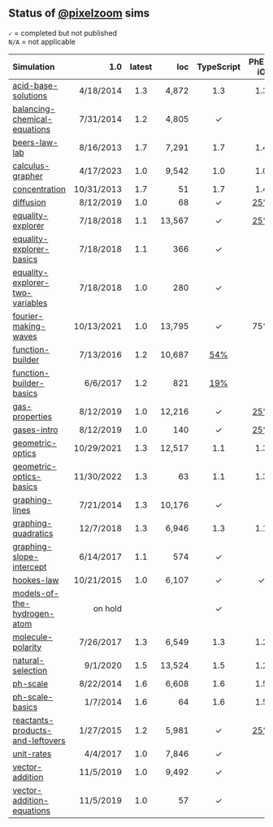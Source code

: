 ## Status of [@pixelzoom](https://github.com/pixelzoom) sims

`✓` = completed but not published<br>
`N/A` = not applicable

| Simulation                                                                                              |        1.0 | latest |    loc |                           TypeScript                           |                                    PhET-iO                                    |                                    Alt Input                                    |                                    UI Sound                                     |                           Dynamic Locale                           | Simulation Preferences | Color Profile |
|:--------------------------------------------------------------------------------------------------------|-----------:|:------:|-------:|:--------------------------------------------------------------:|:-----------------------------------------------------------------------------:|:-------------------------------------------------------------------------------:|:-------------------------------------------------------------------------------:|:------------------------------------------------------------------:|:----------------------:|:-------------:|
| [acid-base-solutions](https://github.com/phetsims/acid-base-solutions/issues)                           |  4/18/2014 |  1.3   |  4,872 |                              1.3                               |                                      1.3                                      |                                       1.3                                       |                                       1.3                                       |                                1.3                                 |          1.3           |      1.3      |
| [balancing-chemical-equations](https://github.com/phetsims/balancing-chemical-equations/issues)         |  7/31/2014 |  1.2   |  4,805 |                               ✓                                |                                                                               |                                                                                 |                                                                                 |                                 ✓                                  |          N/A           |       ✓      |
| [beers-law-lab](https://github.com/phetsims/beers-law-lab/issues)                                       |  8/16/2013 |  1.7   |  7,291 |                              1.7                               |                                      1.4                                      |                                                                                 |                                                                                 |                                1.7                                 |          1.7           |       ✓       |
| [calculus-grapher](https://github.com/phetsims/calculus-grapher/issues)                                 |  4/17/2023 |  1.0   |  9,542 |                              1.0                               |                                      1.0                                      |         [#125](https://github.com/phetsims/calculus-grapher/issues/125)         |                                                                                 |                                1.0                                 |          1.0           |      1.0      |
| [concentration](https://github.com/phetsims/concentration/issues)                                       | 10/31/2013 |  1.7   |     51 |                              1.7                               |                                      1.4                                      |                                                                                 |                                                                                 |                                1.7                                 |          1.7           |       ✓       |
| [diffusion](https://github.com/phetsims/diffusion/issues)                                               |  8/12/2019 |  1.0   |     68 |                               ✓                                |          [25%](https://github.com/phetsims/gas-properties/issues/77)          |                                                                                 |                                                                                 |                                 ✓                                  |           ✓            |       ✓       |
| [equality-explorer](https://github.com/phetsims/equality-explorer/issues)                               |  7/18/2018 |  1.1   | 13,567 |                               ✓                                |        [25%](https://github.com/phetsims/equality-explorer/issues/200)        |                                                                                 |                                                                                 |                                                                    |          N/A           |       ✓       |
| [equality-explorer-basics](https://github.com/phetsims/equality-explorer-basics/issues)                 |  7/18/2018 |  1.1   |    366 |                               ✓                                |                                                                               |                                                                                 |                                                                                 |                                                                    |          N/A           |       ✓       |
| [equality-explorer-two-variables](https://github.com/phetsims/equality-explorer-two-variables/issues)   |  7/18/2018 |  1.0   |    280 |                               ✓                                |                                                                               |                                                                                 |                                                                                 |                                                                    |          N/A           |       ✓       |
| [fourier-making-waves](https://github.com/phetsims/fourier-making-waves/issues)                         | 10/13/2021 |  1.0   | 13,795 |                               ✓                                |                                      75%                                      |                                                                                 |                                                                                 | [80%](https://github.com/phetsims/fourier-making-waves/issues/225) |          N/A           |       ✓       |
| [function-builder](https://github.com/phetsims/function-builder/issues)                                 |  7/13/2016 |  1.2   | 10,687 | [54%](https://github.com/phetsims/function-builder/issues/158) |                                                                               |                                                                                 |                                                                                 |   [80%](https://github.com/phetsims/function-builder/issues/156)   |          N/A           |       ✓       |
| [function-builder-basics](https://github.com/phetsims/function-builder-basics/issues)                   |   6/6/2017 |  1.2   |    821 | [19%](https://github.com/phetsims/function-builder/issues/158) |                                                                               |                                                                                 |                                                                                 |  [80%](https://github.com/phetsims/function-builder/issues/156)    |          N/A           |       ✓       |
| [gas-properties](https://github.com/phetsims/gas-properties/issues)                                     |  8/12/2019 |  1.0   | 12,216 |                               ✓                                |          [25%](https://github.com/phetsims/gas-properties/issues/77)          |                                                                                 |                                                                                 |                                 ✓                                  |           ✓            |       ✓       |
| [gases-intro](https://github.com/phetsims/gases-intro/issues)                                           |  8/12/2019 |  1.0   |    140 |                               ✓                                |          [25%](https://github.com/phetsims/gas-properties/issues/77)          |                                                                                 |                                                                                 |                                 ✓                                  |           ✓            |       ✓       |
| [geometric-optics](https://github.com/phetsims/geometric-optics/issues)                                 | 10/29/2021 |  1.3   | 12,517 |                              1.1                               |                                      1.3                                      |                                       1.3                                       |                                       1.3                                       |                                1.3                                 |          1.3           |      1.0      |
| [geometric-optics-basics](https://github.com/phetsims/geometric-optics-basics/issues)                   | 11/30/2022 |  1.3   |     63 |                              1.1                               |                                      1.3                                      |                                       1.3                                       |                                       1.3                                       |                                1.3                                 |          1.2           |      1.2      |
| [graphing-lines](https://github.com/phetsims/graphing-lines/issues)                                     |  7/21/2014 |  1.3   | 10,176 |                               ✓                                |                                                                               |                                                                                 |                                                                                 |    [25%](https://github.com/phetsims/graphing-lines/issues/140)    |          N/A           |        ✓      |
| [graphing-quadratics](https://github.com/phetsims/graphing-quadratics/issues)                           |  12/7/2018 |  1.3   |  6,946 |                              1.3                               |                                      1.1                                      |                                                                                 |                                                                                 |                                1.3                                 |          N/A           |       ✓       |
| [graphing-slope-intercept](https://github.com/phetsims/graphing-slope-intercept/issues)                 |  6/14/2017 |  1.1   |    574 |                               ✓                                |                                                                               |                                                                                 |                                                                                 |                                 ✓                                  |          N/A           |        ✓      |
| [hookes-law](https://github.com/phetsims/hookes-law/issues)                                             | 10/21/2015 |  1.0   |  6,107 |                               ✓                                |                                       ✓                                       |                                                                                 |                                                                                 |      [25%](https://github.com/phetsims/hookes-law/issues/81)       |          N/A           |        ✓      |
| [models-of-the-hydrogen-atom](https://github.com/phetsims/models-of-the-hydrogen-atom/issues)           |    on hold |        |        |                               ✓                                |                                                                               |                                                                                 |                                                                                 |                                                                    |                        |       ✓       |
| [molecule-polarity](https://github.com/phetsims/molecule-polarity/issues)                               |  7/26/2017 |  1.3   |  6,549 |                              1.3                               |                                      1.2                                      |                                                                                 |                                                                                 |                                1.3                                 |          1.3           |       ✓       |
| [natural-selection](https://github.com/phetsims/natural-selection/issues)                               |   9/1/2020 |  1.5   | 13,524 |                              1.5                               |                                      1.2                                      |                                                                                 |                                                                                 |                                1.5                                 |          N/A           |       ✓       |
| [ph-scale](https://github.com/phetsims/ph-scale/issues)                                                 |  8/22/2014 |  1.6   |  6,608 |                              1.6                               |                                      1.5                                      | [#249](https://github.com/phetsims/ph-scale/issues/249#issuecomment-1319350553) | [#248](https://github.com/phetsims/ph-scale/issues/248#issuecomment-1319254656) |                                1.6                                 |          1.6           |       ✓       |
| [ph-scale-basics](https://github.com/phetsims/ph-scale-basics/issues)                                   |   1/7/2014 |  1.6   |     64 |                              1.6                               |                                      1.5                                      | [#249](https://github.com/phetsims/ph-scale/issues/249#issuecomment-1319350553) | [#248](https://github.com/phetsims/ph-scale/issues/248#issuecomment-1319254656) |                                1.6                                 |          1.6           |       ✓       |
| [reactants-products-and-leftovers](https://github.com/phetsims/reactants-products-and-leftovers/issues) |  1/27/2015 |  1.2   |  5,981 |                               ✓                                | [25%](https://github.com/phetsims/reactants-products-and-leftovers/issues/78) |                                                                                 |                                                                                 |                                 ✓                                  |          N/A           |       ✓       |
| [unit-rates](https://github.com/phetsims/unit-rates/issues)                                             |   4/4/2017 |  1.0   |  7,846 |                               ✓                                |                                                                               |                                                                                 |                                                                                 |      [5%](https://github.com/phetsims/unit-rates/issues/222)       |          N/A           |        ✓      |
| [vector-addition](https://github.com/phetsims/vector-addition/issues)                                   |  11/5/2019 |  1.0   |  9,492 |                               ✓                                |                                                                               |                                                                                 |                                                                                 |    [0%](https://github.com/phetsims/vector-addition/issues/280)    |          N/A           |       ✓       |
| [vector-addition-equations](https://github.com/phetsims/vector-addition-equations/issues)               |  11/5/2019 |  1.0   |     57 |                               ✓                                |                                                                               |                                                                                 |                                                                                 |    [0%](https://github.com/phetsims/vector-addition/issues/280)    |          N/A           |       ✓       |
